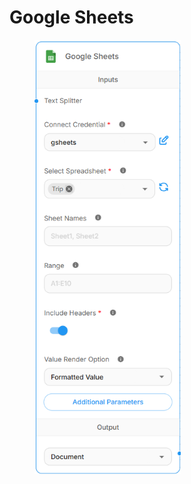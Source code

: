 # Google Sheets

<figure><img src="../../../.gitbook/assets/image (283).png" alt="" width="234"><figcaption></figcaption></figure>

